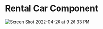 # Rental Car Component
![Screen Shot 2022-04-26 at 9 26 33 PM](https://user-images.githubusercontent.com/10909592/165426665-0c95e221-6a6e-44e6-8e11-19b4e63270e6.png)
